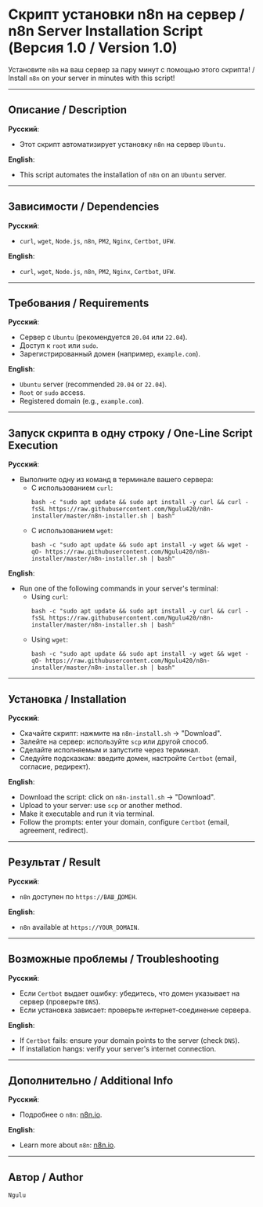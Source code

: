 # Скрипт установки n8n на сервер / n8n Server Installation Script (Версия 1.0 / Version 1.0)

Установите `n8n` на ваш сервер за пару минут с помощью этого скрипта! / Install `n8n` on your server in minutes with this script!

---

## Описание / Description
**Русский**:  
- Этот скрипт автоматизирует установку `n8n` на сервер `Ubuntu`.

**English**:  
- This script automates the installation of `n8n` on an `Ubuntu` server.

---

## Зависимости / Dependencies
**Русский**:  
- `curl`, `wget`, `Node.js`, `n8n`, `PM2`, `Nginx`, `Certbot`, `UFW`.

**English**:  
- `curl`, `wget`, `Node.js`, `n8n`, `PM2`, `Nginx`, `Certbot`, `UFW`.

---

## Требования / Requirements
**Русский**:  
- Сервер с `Ubuntu` (рекомендуется `20.04` или `22.04`).  
- Доступ к `root` или `sudo`.  
- Зарегистрированный домен (например, `example.com`).

**English**:  
- `Ubuntu` server (recommended `20.04` or `22.04`).  
- `Root` or `sudo` access.  
- Registered domain (e.g., `example.com`).

---

## Запуск скрипта в одну строку / One-Line Script Execution
**Русский**:  
- Выполните одну из команд в терминале вашего сервера:  
  - С использованием `curl`:  
    ```
    bash -c "sudo apt update && sudo apt install -y curl && curl -fsSL https://raw.githubusercontent.com/Ngulu420/n8n-installer/master/n8n-installer.sh | bash"
    ```  
  - С использованием `wget`:  
    ```
    bash -c "sudo apt update && sudo apt install -y wget && wget -qO- https://raw.githubusercontent.com/Ngulu420/n8n-installer/master/n8n-installer.sh | bash"
    ```

**English**:  
- Run one of the following commands in your server's terminal:  
  - Using `curl`:  
    ```
    bash -c "sudo apt update && sudo apt install -y curl && curl -fsSL https://raw.githubusercontent.com/Ngulu420/n8n-installer/master/n8n-installer.sh | bash"
    ```  
  - Using `wget`:  
    ```
    bash -c "sudo apt update && sudo apt install -y wget && wget -qO- https://raw.githubusercontent.com/Ngulu420/n8n-installer/master/n8n-installer.sh | bash"
    ```

---

## Установка / Installation
**Русский**:  
- Скачайте скрипт: нажмите на `n8n-install.sh` → "Download".  
- Залейте на сервер: используйте `scp` или другой способ.  
- Сделайте исполняемым и запустите через терминал.  
- Следуйте подсказкам: введите домен, настройте `Certbot` (email, согласие, редирект).

**English**:  
- Download the script: click on `n8n-install.sh` → "Download".  
- Upload to your server: use `scp` or another method.  
- Make it executable and run it via terminal.  
- Follow the prompts: enter your domain, configure `Certbot` (email, agreement, redirect).

---

## Результат / Result
**Русский**:  
- `n8n` доступен по `https://ВАШ_ДОМЕН`.

**English**:  
- `n8n` available at `https://YOUR_DOMAIN`.

---

## Возможные проблемы / Troubleshooting
**Русский**:  
- Если `Certbot` выдает ошибку: убедитесь, что домен указывает на сервер (проверьте `DNS`).  
- Если установка зависает: проверьте интернет-соединение сервера.

**English**:  
- If `Certbot` fails: ensure your domain points to the server (check `DNS`).  
- If installation hangs: verify your server's internet connection.

---

## Дополнительно / Additional Info
**Русский**:  
- Подробнее о `n8n`: [n8n.io](https://n8n.io).

**English**:  
- Learn more about `n8n`: [n8n.io](https://n8n.io).

---

## Автор / Author
`Ngulu`
